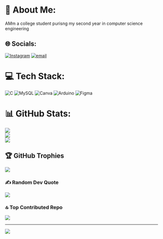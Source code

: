 # 💫 About Me:
AMm a college student purisng my second year in computer science engineering


## 🌐 Socials:
[![Instagram](https://img.shields.io/badge/Instagram-%23E4405F.svg?logo=Instagram&logoColor=white)](https://instagram.com/solitaryvoyager) [![email](https://img.shields.io/badge/Email-D14836?logo=gmail&logoColor=white)](mailto:rs5506@srmist.edu.in) 

# 💻 Tech Stack:
![C](https://img.shields.io/badge/c-%2300599C.svg?style=for-the-badge&logo=c&logoColor=white) ![MySQL](https://img.shields.io/badge/mysql-4479A1.svg?style=for-the-badge&logo=mysql&logoColor=white) ![Canva](https://img.shields.io/badge/Canva-%2300C4CC.svg?style=for-the-badge&logo=Canva&logoColor=white) ![Arduino](https://img.shields.io/badge/-Arduino-00979D?style=for-the-badge&logo=Arduino&logoColor=white) ![Figma](https://img.shields.io/badge/figma-%23F24E1E.svg?style=for-the-badge&logo=figma&logoColor=white)
# 📊 GitHub Stats:
![](https://github-readme-stats.vercel.app/api?username=Stannic2425&theme=dark&hide_border=false&include_all_commits=false&count_private=false)<br/>
![](https://nirzak-streak-stats.vercel.app/?user=Stannic2425&theme=dark&hide_border=false)<br/>
![](https://github-readme-stats.vercel.app/api/top-langs/?username=Stannic2425&theme=dark&hide_border=false&include_all_commits=false&count_private=false&layout=compact)

## 🏆 GitHub Trophies
![](https://github-profile-trophy.vercel.app/?username=Stannic2425&theme=onedark&no-frame=false&no-bg=true&margin-w=4)

### ✍️ Random Dev Quote
![](https://quotes-github-readme.vercel.app/api?type=horizontal&theme=radical)

### 🔝 Top Contributed Repo
![](https://github-contributor-stats.vercel.app/api?username=Stannic2425&limit=5&theme=dark&combine_all_yearly_contributions=true)

---
[![](https://visitcount.itsvg.in/api?id=Stannic2425&icon=0&color=0)](https://visitcount.itsvg.in)

<!-- Proudly created with GPRM ( https://gprm.itsvg.in ) -->
